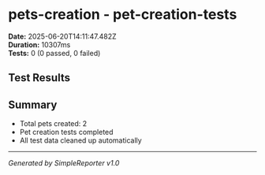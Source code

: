# pets-creation - pet-creation-tests

**Date:** 2025-06-20T14:11:47.482Z  
**Duration:** 10307ms  
**Tests:** 0 (0 passed, 0 failed)

## Test Results



## Summary

- Total pets created: 2
- Pet creation tests completed
- All test data cleaned up automatically

---
*Generated by SimpleReporter v1.0*
